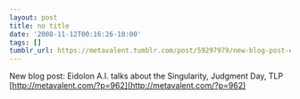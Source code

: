 ```yaml
---
layout: post
title: no title
date: '2008-11-12T00:16:26-10:00'
tags: []
tumblr_url: https://metavalent.tumblr.com/post/59297979/new-blog-post-eidolon-ai-talks-about-the
---
```

New blog post: Eidolon A.I. talks about the Singularity, Judgment Day, TLP [http://metavalent.com/?p=962](http://metavalent.com/?p=962)


